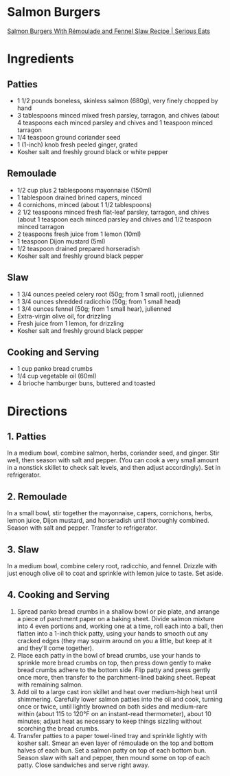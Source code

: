 # Salmon Burgers

[Salmon Burgers With Rémoulade and Fennel Slaw Recipe \| Serious Eats](https://www.seriouseats.com/recipes/2017/04/salmon-burgers-remoulade-fennel-slaw-recipe.html)

# Ingredients

## Patties

- 1 1/2 pounds boneless, skinless salmon (680g), very finely chopped by hand
- 3 tablespoons minced mixed fresh parsley, tarragon, and chives (about 4 teaspoons each minced parsley and chives and 1 teaspoon minced tarragon
- 1/4 teaspoon ground coriander seed
- 1 (1-inch) knob fresh peeled ginger, grated
- Kosher salt and freshly ground black or white pepper

## Remoulade

- 1/2 cup plus 2 tablespoons mayonnaise (150ml)
- 1 tablespoon drained brined capers, minced
- 4 cornichons, minced (about 1 1/2 tablespoons)
- 2 1/2 teaspoons minced fresh flat-leaf parsley, tarragon, and chives (about 1 teaspoon each minced parsley and chives and 1/2 teaspoon minced tarragon
- 2 teaspoons fresh juice from 1 lemon (10ml)
- 1 teaspoon Dijon mustard (5ml)
- 1/2 teaspoon drained prepared horseradish
- Kosher salt and freshly ground black pepper

## Slaw

- 1 3/4 ounces peeled celery root (50g; from 1 small root), julienned
- 1 3/4 ounces shredded radicchio (50g; from 1 small head)
- 1 3/4 ounces fennel (50g; from 1 small hear), julienned
- Extra-virgin olive oil, for drizzling
- Fresh juice from 1 lemon, for drizzling
- Kosher salt and freshly ground black pepper

## Cooking and Serving

- 1 cup panko bread crumbs
- 1/4 cup vegetable oil (60ml)
- 4 brioche hamburger buns, buttered and toasted

# Directions

## 1. Patties

In a medium bowl, combine salmon, herbs, coriander seed, and ginger. Stir well, then season with salt and pepper. (You can cook a very small amount in a nonstick skillet to check salt levels, and then adjust accordingly). Set in refrigerator.

## 2. Remoulade

In a small bowl, stir together the mayonnaise, capers, cornichons, herbs, lemon juice, Dijon mustard, and horseradish until thoroughly combined. Season with salt and pepper. Transfer to refrigerator.

## 3. Slaw

In a medium bowl, combine celery root, radicchio, and fennel. Drizzle with just enough olive oil to coat and sprinkle with lemon juice to taste. Set aside.

## 4. Cooking and Serving

1. Spread panko bread crumbs in a shallow bowl or pie plate, and arrange a piece of parchment paper on a baking sheet. Divide salmon mixture into 4 even portions and, working one at a time, roll each into a ball, then flatten into a 1-inch thick patty, using your hands to smooth out any cracked edges (they may squirm around on you a little, but keep at it and they'll come together).
2. Place each patty in the bowl of bread crumbs, use your hands to sprinkle more bread crumbs on top, then press down gently to make bread crumbs adhere to the bottom side. Flip patty and press gently once more, then transfer to the parchment-lined baking sheet. Repeat with remaining salmon.
3. Add oil to a large cast iron skillet and heat over medium-high heat until shimmering. Carefully lower salmon patties into the oil and cook, turning once or twice, until lightly browned on both sides and medium-rare within (about 115 to 120°F on an instant-read thermometer), about 10 minutes; adjust heat as necessary to keep things sizzling without scorching the bread crumbs.
4. Transfer patties to a paper towel-lined tray and sprinkle lightly with kosher salt. Smear an even layer of rémoulade on the top and bottom halves of each bun. Set a salmon patty on top of each bottom bun. Season slaw with salt and pepper, then mound some on top of each patty. Close sandwiches and serve right away.
